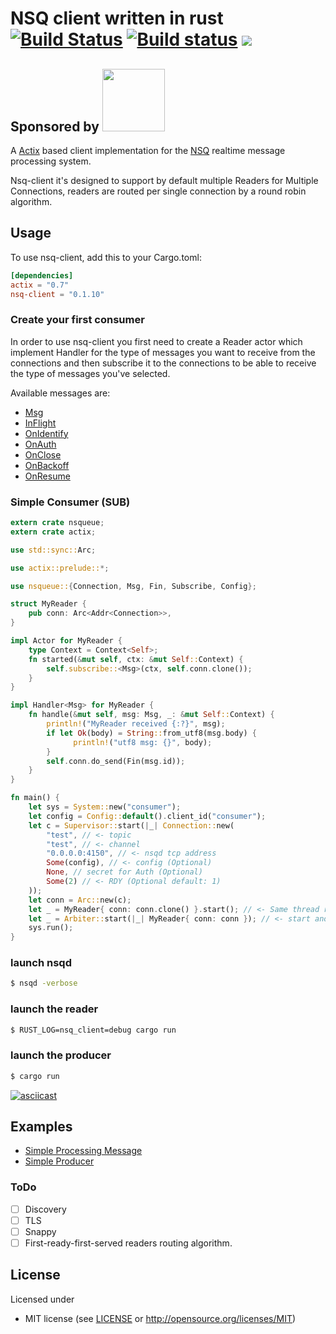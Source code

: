 # NSQ client written in rust [![Build Status](https://travis-ci.com/alex179ohm/nsq-client-rs.svg?branch=master)](https://travis-ci.com/alex179ohm/nsq-client-rs) [![Build status](https://ci.appveyor.com/api/projects/status/ov5ryj2r4iy2v7rp/branch/master?svg=true)](https://ci.appveyor.com/project/alex179ohm/nsq-client-rs/branch/master) [![](https://img.shields.io/crates/v/nsq-client.svg?style=flat)](https://crates.io/crates/nsq-client)

Sponsored by <a href="https://tngrm.io"><img src="https://tngrm.io/static/img/tngrm_black.svg" width="100"></a>
---
A [Actix](https://actix.rs/) based client implementation for the [NSQ](https://nsq.io) realtime message processing system.

Nsq-client it's designed to support by default multiple Readers for Multiple Connections, readers are routed per single connection by a round robin algorithm.
## Usage

To use nsq-client, add this to your Cargo.toml:
```toml
[dependencies]
actix = "0.7"
nsq-client = "0.1.10"
```
### Create your first consumer
In order to use nsq-client you first need to create a Reader actor which implement Handler for the type of messages you want to receive
from the connections and then subscribe it to the connections to be able to receive the type of messages you've selected.

Available messages are:
- [Msg](https://docs.rs/nsq-client/0.1.10/nsq_client/struct.Msg.html)
- [InFlight](https://docs.rs/nsq-client/0.1.10/nsq_client/struct.InFlight.html)
- [OnIdentify](https://docs.rs/nsq-client/0.1.10/nsq_client/struct.OnIdentify.html)
- [OnAuth](https://docs.rs/nsq-client/0.1.10/nsq_client/struct.OnAuth.html)
- [OnClose](https://docs.rs/nsq-client/0.1.10/nsq_client/struct.OnClose.html) 
- [OnBackoff](https://docs.rs/nsq-client/0.1.10/nsq_client/struct.OnBackoff.html)
- [OnResume](https://docs.rs/nsq-client/0.1.10/nsq_client/struct.OnResume.html)

### Simple Consumer (SUB)
```rust
extern crate nsqueue;
extern crate actix;

use std::sync::Arc;

use actix::prelude::*;

use nsqueue::{Connection, Msg, Fin, Subscribe, Config};

struct MyReader {
    pub conn: Arc<Addr<Connection>>,
}

impl Actor for MyReader {
    type Context = Context<Self>;
    fn started(&mut self, ctx: &mut Self::Context) {
        self.subscribe::<Msg>(ctx, self.conn.clone());
    }
}

impl Handler<Msg> for MyReader {
    fn handle(&mut self, msg: Msg, _: &mut Self::Context) {
        println!("MyReader received {:?}", msg);
        if let Ok(body) = String::from_utf8(msg.body) {
              println!("utf8 msg: {}", body);
        }
        self.conn.do_send(Fin(msg.id));
    }
}

fn main() {
    let sys = System::new("consumer");
    let config = Config::default().client_id("consumer");
    let c = Supervisor::start(|_| Connection::new(
        "test", // <- topic
        "test", // <- channel
        "0.0.0.0:4150", // <- nsqd tcp address
        Some(config), // <- config (Optional)
        None, // secret for Auth (Optional)
        Some(2) // <- RDY (Optional default: 1)
    ));
    let conn = Arc::new(c);
    let _ = MyReader{ conn: conn.clone() }.start(); // <- Same thread reader
    let _ = Arbiter::start(|_| MyReader{ conn: conn }); // <- start another reader in different thread
    sys.run();
}
```
### launch nsqd
```bash
$ nsqd -verbose
```
### launch the reader
```bash
$ RUST_LOG=nsq_client=debug cargo run
```
### launch the producer
```bash
$ cargo run
```

[![asciicast](https://asciinema.org/a/8dZ5QgjN3WCwDhgU8mAX9BMsR.svg)](https://asciinema.org/a/8dZ5QgjN3WCwDhgU8mAX9BMsR)

## Examples
- [Simple Processing Message](https://github.com/alex179ohm/nsq-client-rs/tree/master/examples/reader)
- [Simple Producer](https://github.com/alex179ohm/nsq-client-rs/tree/master/examples/producer)

### ToDo
- [ ] Discovery
- [ ] TLS
- [ ] Snappy
- [ ] First-ready-first-served readers routing algorithm.

## License

Licensed under
* MIT license (see [LICENSE](LICENSE) or <http://opensource.org/licenses/MIT>)
